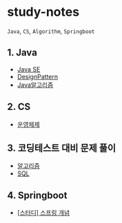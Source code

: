 # study-notes
`Java`, `CS`, `Algorithm`, `Springboot`

## 1. Java
- [Java SE](https://github.com/fbgjung/study-notes/tree/main/Java/Java%20SE)
- [DesignPattern](https://github.com/fbgjung/study-notes/tree/main/Java/DesignPattern)
- [Java알고리즘](https://github.com/fbgjung/study-notes/tree/main/Java/Java%EC%95%8C%EA%B3%A0%EB%A6%AC%EC%A6%98)

## 2. CS

- [운영체제](https://github.com/fbgjung/study-notes/tree/main/%EC%9A%B4%EC%98%81%EC%B2%B4%EC%A0%9C)

## 3. 코딩테스트 대비 문제 풀이
- [알고리즘](https://github.com/fbgjung/studyAlgorithm)
- [SQL](https://github.com/fbgjung/studyAlgorithm/tree/main/programmers/Mysql)

## 4. Springboot
- [[스터디] 스프링 개념](https://github.com/fbgjung/backend-springboot-study/tree/fbgjung)